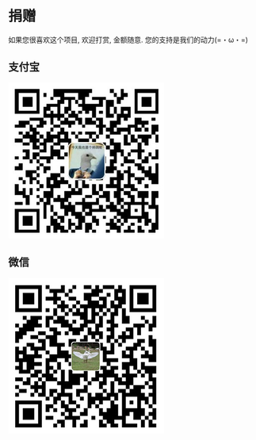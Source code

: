 # 捐赠
如果您很喜欢这个项目, 欢迎打赏, 金额随意. 您的支持是我们的动力(=・ω・=)

## 支付宝
![支付宝](images/alipay.jpg)
## 微信
![微信](images/wechat.jpg)